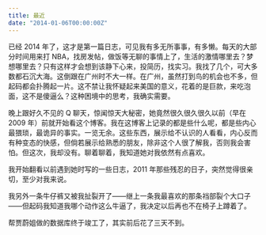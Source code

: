 ```yaml
---
title: 最近
date: "2014-01-06T00:00:00Z"
---
```


已经 2014 年了，这才是第一篇日志，可见我有多无所事事，有多懒。每天的大部分时间用来打 NBA，找房发帖，做饭等无聊的事情上了，生活的激情哪里去？梦想哪里去？只有这样才会想到该静下心来，投简历，找实习。我找了几个，可大多数都石沉大海。这倒跟在广州时不大一样。在广州，虽然打到鸟的机会也不多，但起码都会扑腾起一片。这不禁让我怀疑起来美国的意义，花着的是巨款，来吃泡面，这不是傻逼么？这种困境中的思考，我确实需要。

晚上跟好久不见的 Q 聊天，惊闻惊天大秘密，她竟然很久很久很久以前（早在 2009 年）前就开始看这个博客。我在这博客上记录的都是些什么呢，都是些内心最猥琐，最诡异的事实。一览无余。这些东西，展示给不认识的人看看，内心反而有种变态的快感，但倘若展示给熟悉的朋友，除非这个人很了解我，否则我会害怕。但这次，我却没有。聊着聊着，我知道她对我依然有点喜欢。

我开始翻看以前遇到她时写的一些日志，2011 年那些残忍的日子，突然觉得很亲切，至少对我来说。

我另外一条牛仔裤又被我扯裂开了——继上一条我最喜欢的那条裆部裂个大口子——但起码我知道我哪个动作这么牛逼了，我决定以后再也不在椅子上蹲着了。

帮贾蔚姐做的数据库终于竣工了，其实前后花了三天不到。
